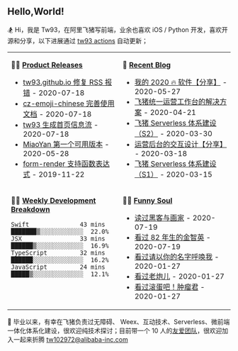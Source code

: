 ## Hello,World!

🏂 Hi，我是 Tw93，在阿里飞猪写前端，业余也喜欢 iOS / Python 开发，喜欢开源和分享，以下进展通过 [tw93 actions](https://github.com/tw93/tw93/actions) 自动更新；

<table>
<tr>
<td valign="top" width="50%">

**🏋️‍♀️ [Product Releases](https://github.com/tw93/tw93/blob/main/releases.md)**

<!-- recent_releases starts -->

- [tw93.github.io 修复 RSS 报错](https://github.com/tw93/tw93.github.io/releases/tag/V0.1) - 2020-07-18
- [cz-emoji-chinese 完善使用文档](https://github.com/tw93/cz-emoji-chinese/releases/tag/V0.2.1) - 2020-07-18
- [tw93 生成首页信息流](https://github.com/tw93/tw93/releases/tag/V0.1) - 2020-07-18
- [MiaoYan 第一个可用版本](https://github.com/tw93/MiaoYan/releases/tag/V0.1) - 2020-05-28
- [form-render 支持函数表达式](https://github.com/alibaba/form-render/releases/tag/v0.3.1) - 2019-11-22
<!-- recent_releases ends -->

</td>
<td valign="top" width="50%">

**🎣 [Recent Blog](https://tw93.github.io/)**

<!-- blog starts -->

- [我的 2020 🔥 软件【分享】](https://tw93.github.io/2020-05-27/good-app.html) - 2020-05-27
- [飞猪统一运营工作台的解决方案](https://tw93.github.io/2020-04-21/one.html) - 2020-04-21
- [飞猪 Serverless 体系建设（S2）](https://tw93.github.io/2020-03-30/serverless-two.html) - 2020-03-30
- [运营后台的交互设计【分享】](https://tw93.github.io/2020-03-18/how-to-do-design.html) - 2020-03-18
- [飞猪 Serverless 体系建设（S1）](https://tw93.github.io/2020-03-15/serverless-one.html) - 2020-03-15
<!-- blog ends -->

</td>
</tr>
<tr>
<td valign="top" width="50%">

**🏊‍♂️ [Weekly Development Breakdown](https://gist.github.com/tw93/7854aac61f991ef4e7ae7b8440e4fdc6)**

<!-- code_time starts -->

```text
Swift              43 mins  ███████▒░░░░░░░░░░░░  22.0%
JSX                33 mins  ██████▒░░░░░░░░░░░░░  16.9%
TypeScript         32 mins  ██████░░░░░░░░░░░░░░  16.2%
JavaScript         24 mins  █████▒░░░░░░░░░░░░░░  12.1%
```

<!-- code_time ends -->

</td>
<td valign="top" width="50%">

**🤾‍♂️ [Funny Soul](https://www.douban.com/people/tangwei93/)**

<!-- douban starts -->

- [读过黑客与画家](https://book.douban.com/subject/6021440/) - 2020-07-19
- [看过 82 年生的金智英](http://movie.douban.com/subject/30327842/) - 2020-07-19
- [看过请以你的名字呼唤我](http://movie.douban.com/subject/26799731/) - 2020-01-27
- [看过老炮儿](http://movie.douban.com/subject/24751756/) - 2020-01-27
- [看过滚蛋吧！肿瘤君](http://movie.douban.com/subject/26289144/) - 2020-01-27
<!-- douban ends -->

</td>
  </tr>
  </table>

📮 毕业以来，有幸在飞猪负责过无障碍、 Weex、互动技术、Serverless、微前端一体化体系化建设，很欢迎纯技术探讨；目前带一个 10 人的[友爱团队](https://img.alicdn.com/tfs/TB1svLYObr1gK0jSZFDXXb9yVXa-4032-2268.jpg)，很欢迎加入一起来折腾 <tw102972@alibaba-inc.com>
